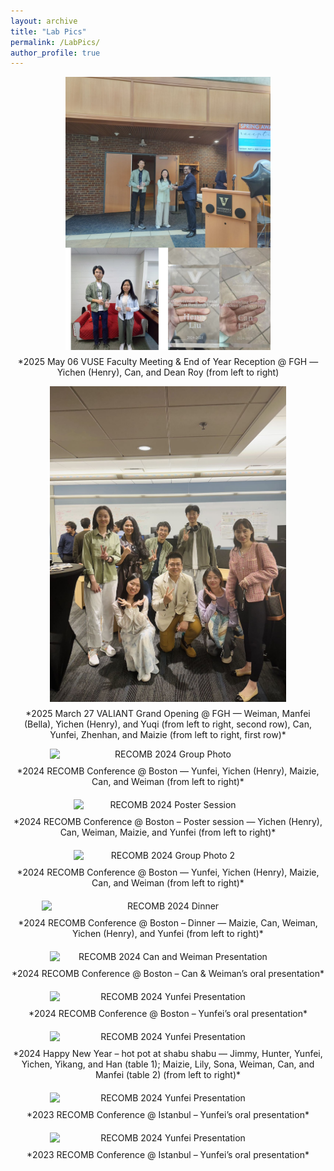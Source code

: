 ```yaml
---
layout: archive
title: "Lab Pics"
permalink: /LabPics/
author_profile: true
---
```


<div style="text-align: center;">
  <img src="/images/labpics/VUSE_best_paper_award_2024-2025.jpg" alt="VUSE Best Paper Award" style="max-width: 65%; height: auto; display: block; margin: 0 auto;">
  <p style="text-align: center; margin-top: 10px;">
    *2025 May 06 VUSE Faculty Meeting & End of Year Reception @ FGH — Yichen (Henry), Can, and Dean Roy (from left to right)
  </p>
</div>

<div style="text-align: center;">
  <img src="/images/labpics/valiant_opening.jpg" alt="VALIANT Grand Opening Group Photo" style="max-width: 75%; height: auto; display: block; margin: 0 auto;">
  <p style="text-align: center; margin-top: 10px;">
    *2025 March 27 VALIANT Grand Opening @ FGH — Weiman, Manfei (Bella), Yichen (Henry), and Yuqi (from left to right, second row), Can, Yunfei, Zhenhan, and Maizie (from left to right, first row)*
  </p>
</div>

<div style="text-align: center;">
  <img src="/images/labpics/recomb2024_1-1024x768.jpg" alt="RECOMB 2024 Group Photo" style="max-width: 75%; height: auto; display: block; margin: 0 auto;">
  <p style="text-align: center; margin-top: 10px;">
    *2024 RECOMB Conference @ Boston — Yunfei, Yichen (Henry), Maizie, Can, and Weiman (from left to right)*
  </p>
</div>

<div style="text-align: center; margin-top: 20px;">
  <img src="/images/labpics/recomb2024_2-768x1024.jpg" alt="RECOMB 2024 Poster Session" style="max-width: 60%; height: auto; display: block; margin: 0 auto;">
  <p style="text-align: center; margin-top: 10px;">
    *2024 RECOMB Conference @ Boston – Poster session — Yichen (Henry), Can, Weiman, Maizie, and Yunfei (from left to right)*
  </p>
</div>

<div style="text-align: center; margin-top: 20px;">
  <img src="/images/labpics/recomb2024_3-768x1024.jpg" alt="RECOMB 2024 Group Photo 2" style="max-width: 60%; height: auto; display: block; margin: 0 auto;">
  <p style="text-align: center; margin-top: 10px;">
    *2024 RECOMB Conference @ Boston — Yunfei, Yichen (Henry), Maizie, Can, and Weiman (from left to right)*
  </p>
</div>

<div style="text-align: center; margin-top: 20px;">
  <img src="/images/labpics/recomb2024_4-1024x768.jpg" alt="RECOMB 2024 Dinner" style="max-width: 80%; height: auto; display: block; margin: 0 auto;">
  <p style="text-align: center; margin-top: 10px;">
    *2024 RECOMB Conference @ Boston – Dinner — Maizie, Can, Weiman, Yichen (Henry), and Yunfei (from left to right)*
  </p>
</div>

<div style="text-align: center; margin-top: 20px;">
  <img src="/images/labpics/recomb2024_weimancan-1024x768.jpg" alt="RECOMB 2024 Can and Weiman Presentation" style="max-width: 75%; height: auto; display: block; margin: 0 auto;">
  <p style="text-align: center; margin-top: 10px;">
    *2024 RECOMB Conference @ Boston – Can & Weiman’s oral presentation*
  </p>
</div>

<div style="text-align: center; margin-top: 20px;">
  <img src="/images/labpics/recomb2024_yunfei-768x1024.jpg" alt="RECOMB 2024 Yunfei Presentation" style="max-width: 75%; height: auto; display: block; margin: 0 auto;">
  <p style="text-align: center; margin-top: 10px;">
    *2024 RECOMB Conference @ Boston – Yunfei’s oral presentation*
  </p>
</div>

<div style="text-align: center; margin-top: 20px;">
  <img src="/images/labpics/WechatIMG217-1024x1024.jpeg" alt="RECOMB 2024 Yunfei Presentation" style="max-width: 75%; height: auto; display: block; margin: 0 auto;">
  <p style="text-align: center; margin-top: 10px;">
    *2024 Happy New Year – hot pot at shabu shabu — Jimmy, Hunter, Yunfei, Yichen, Yikang, and Han (table 1); Maizie, Lily, Sona, Weiman, Can, and Manfei (table 2) (from left to right)*
  </p>
</div>

<div style="text-align: center; margin-top: 20px;">
  <img src="/images/labpics/recombseq2023_yunfei-768x1024.jpeg" alt="RECOMB 2024 Yunfei Presentation" style="max-width: 75%; height: auto; display: block; margin: 0 auto;">
  <p style="text-align: center; margin-top: 10px;">
    *2023 RECOMB Conference @ Istanbul – Yunfei’s oral presentation*
  </p>
</div>

<div style="text-align: center; margin-top: 20px;">
  <img src="/images/labpics/recombseq2023_yunfei_2.jpeg" alt="RECOMB 2024 Yunfei Presentation" style="max-width: 75%; height: auto; display: block; margin: 0 auto;">
  <p style="text-align: center; margin-top: 10px;">
    *2023 RECOMB Conference @ Istanbul – Yunfei’s oral presentation*
  </p>
</div>
